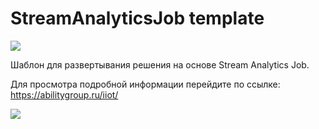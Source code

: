 # StreamAnalyticsJob template

<a href="https://portal.azure.com/#create/Microsoft.Template/uri/https%3A%2F%2Fraw.githubusercontent.com%2Fability-group%2FStreamAnalyticsJob%2Fmaster%2Fazuredeploy.json" target="_blank">
    <img src="http://azuredeploy.net/deploybutton.png"/>
</a>


Шаблон для развертывания решения на основе Stream Analytics Job. 

Для просмотра подробной информации перейдите по ссылке: https://abilitygroup.ru/iiot/

<a href="https://abilitygroup.ru" target="_blank">
    <img src="https://abilitygroup.ru/local/templates/main/images/ability_logo_footer.png"/>
</a>
